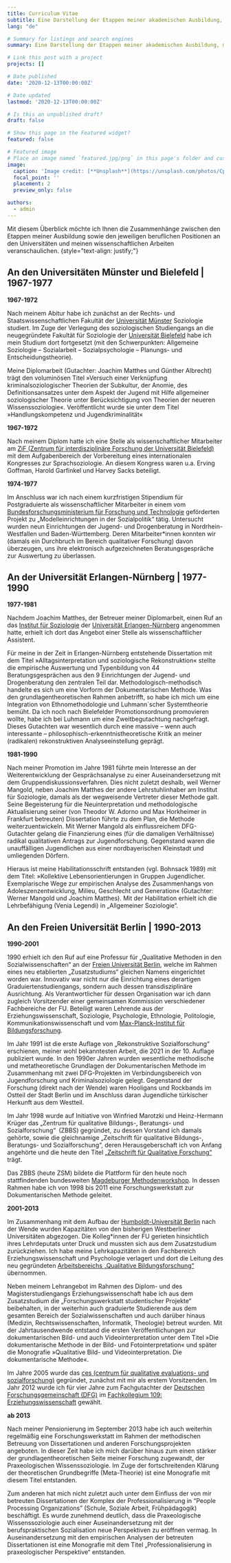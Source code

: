 ```yaml
---
title: Curriculum Vitae
subtitle: Eine Darstellung der Etappen meiner akademischen Ausbildung, meiner beruflichen Positionen und deren Zusammenhänge mit meinen wissenschaftlichen Arbeiten.
lang: "de"

# Summary for listings and search engines
summary: Eine Darstellung der Etappen meiner akademischen Ausbildung, meiner beruflichen Positionen und deren Zusammenhänge mit meinen wissenschaftlichen Arbeiten.

# Link this post with a project
projects: []

# Date published
date: '2020-12-13T00:00:00Z'

# Date updated
lastmod: '2020-12-13T00:00:00Z'

# Is this an unpublished draft?
draft: false

# Show this page in the Featured widget?
featured: false

# Featured image
# Place an image named `featured.jpg/png` in this page's folder and customize its options here.
image:
  caption: 'Image credit: [**Unsplash**](https://unsplash.com/photos/CpkOjOcXdUY)'
  focal_point: ''
  placement: 2
  preview_only: false

authors:
  - admin
---
```



Mit diesem Überblick möchte ich Ihnen die Zusammenhänge zwischen den Etappen meiner Ausbildung sowie den jeweiligen beruflichen Positionen an den Universitäten und meinen wissenschaftlichen Arbeiten veranschaulichen.
{style="text-align: justify;"}


## An den Universitäten Münster und Bielefeld | 1967-1977

**1967-1972**

Nach meinem Abitur habe ich zunächst an der Rechts- und Staatswissenschaftlichen Fakultät der [Universität Münster](https://www.uni-muenster.de/de/) Soziologie studiert. Im Zuge der Verlegung des soziologischen Studiengangs an die neugegründete Fakultät für Soziologie der [Universität Bielefeld](https://www.uni-bielefeld.de/) habe ich mein Studium dort fortgesetzt (mit den Schwerpunkten: Allgemeine Soziologie – Sozialarbeit – Sozialpsychologie – Planungs- und Entscheidungstheorie).

Meine Diplomarbeit (Gutachter: Joachim Matthes und Günther Albrecht) trägt den voluminösen Titel »Versuch einer Verknüpfung kriminalsoziologischer Theorien der Subkultur, der Anomie, des Definitionsansatzes unter dem Aspekt der Jugend mit Hilfe allgemeiner soziologischer Theorie unter Berücksichtigung von Theorien der neueren Wissenssoziologie«. Veröffentlicht wurde sie unter dem Titel »Handlungskompetenz und Jugendkriminalität«

**1967-1972**

Nach meinem Diplom hatte ich eine Stelle als wissenschaftlicher Mitarbeiter am [ZiF (Zentrum für interdisziplinäre Forschung der Universität Bielefeld)](https://www.uni-bielefeld.de/(en)/ZiF/) mit dem Aufgabenbereich der Vorbereitung eines internationalen Kongresses zur Sprachsoziologie. An diesem Kongress waren u.a. Erving Goffman, Harold Garfinkel und Harvey Sacks beteiligt.

**1974-1977**

Im Anschluss war ich nach einem kurzfristigen Stipendium für Postgraduierte als wissenschaftlicher Mitarbeiter in einem vom [Bundesforschungsministerium für Forschung und Technologie](https://www.bmbf.de/bmbf/de/home/home_node.html) geförderten Projekt zu „Modelleinrichtungen in der Sozialpolitik“ tätig. Untersucht wurden neun Einrichtungen der Jugend- und Drogenberatung in Nordrhein-Westfallen und Baden-Württemberg. Deren Mitarbeiter*innen konnten wir (damals ein Durchbruch im Bereich qualitativer Forschung) davon überzeugen, uns ihre elektronisch aufgezeichneten Beratungsgespräche zur Auswertung zu überlassen.

## An der Universität Erlangen-Nürnberg | 1977-1990

**1977-1981**

Nachdem Joachim Matthes, der Betreuer meiner Diplomarbeit, einen Ruf an das [Institut für Soziologie](https://www.soziologie.phil.fau.de/) der [Universität Erlangen-Nürnberg](https://www.fau.eu/) angenommen hatte, erhielt ich dort das Angebot einer Stelle als wissenschaftlicher Assistent.

Für meine in der Zeit in Erlangen-Nürnberg entstehende Dissertation mit dem Titel »Alltagsinterpretation und soziologische Rekonstruktion« stellte die empirische Auswertung und Typenbildung von 44 Beratungsgesprächen aus den 9 Einrichtungen der Jugend- und Drogenberatung den zentralen Teil dar. Methodologisch-methodisch handelte es sich um eine Vorform der Dokumentarischen Methode. Was den grundlagentheoretischen Rahmen anbetrifft, so habe ich mich um eine Integration von Ethnomethodologie und Luhmann`scher Systemtheorie bemüht. Da ich noch nach Bielefelder Promotionsordnung promovieren wollte, habe ich bei Luhmann um eine Zweitbegutachtung nachgefragt. Dieses Gutachten war wesentlich durch eine massive – wenn auch interessante – philosophisch-erkenntnistheoretische Kritik an meiner (radikalen) rekonstruktiven Analyseeinstellung geprägt.

**1981-1990**

Nach meiner Promotion im Jahre 1981 führte mein Interesse an der Weiterentwicklung der Gesprächsanalyse zu einer Auseinandersetzung mit dem Gruppendiskussionsverfahren. Dies nicht zuletzt deshalb, weil Werner Mangold, neben Joachim Matthes der andere Lehrstuhlinhaber am Institut für Soziologie, damals als der wegweisende Vertreter dieser Methode galt. Seine Begeisterung für die Neuinterpretation und methodologische Aktualisierung seiner (von Theodor W. Adorno und Max Horkheimer in Frankfurt betreuten) Dissertation führte zu dem Plan, die Methode weiterzuentwickeln. Mit Werner Mangold als einflussreichem DFG-Gutachter gelang die Finanzierung eines (für die damaligen Verhältnisse) radikal qualitativen Antrags zur Jugendforschung. Gegenstand waren die unauffälligen Jugendlichen aus einer nordbayerischen Kleinstadt und umliegenden Dörfern.

Hieraus ist meine Habilitationsschrift entstanden (vgl. Bohnsack 1989) mit dem Titel: »Kollektive Lebensorientierungen in Gruppen Jugendlicher. Exemplarische Wege zur empirischen Analyse des Zusammenhangs von Adoleszenzentwicklung, Milieu, Geschlecht und Generation« (Gutachter: Werner Mangold und Joachim Matthes). Mit der Habilitation erhielt ich die Lehrbefähigung (Venia Legendi) in „Allgemeiner Soziologie“.


## An den Freien Universität Berlin | 1990-2013

**1990-2001**

1990 erhielt ich den Ruf auf eine Professur für „Qualitative Methoden in den Sozialwissenschaften“ an der [Freien Universität Berlin](https://www.fu-berlin.de/), welche im Rahmen eines neu etablierten „Zusatzstudiums“ gleichen Namens eingerichtet worden war. Innovativ war nicht nur die Einrichtung eines derartigen Graduiertenstudiengangs, sondern auch dessen transdisziplinäre Ausrichtung. Als Verantwortlicher für dessen Organisation war ich dann zugleich Vorsitzender einer gemeinsamen Kommission verschiedener Fachbereiche der FU. Beteiligt waren Lehrende aus der Erziehungswissenschaft, Soziologie, Psychologie, Ethnologie, Politologie, Kommunikationswissenschaft und vom [Max-Planck-Institut für Bildungsforschung](https://www.mpib-berlin.mpg.de/de).

Im Jahr 1991 ist die erste Auflage von „Rekonstruktive Sozialforschung“ erschienen, meiner wohl bekanntesten Arbeit, die 2021 in der 10. Auflage publiziert wurde.
In den 1990er Jahren wurden wesentliche methodische und metatheoretische Grundlagen der Dokumentarischen Methode im Zusammenhang mit zwei DFG-Projekten im Verbindungsbereich von Jugendforschung und Kriminalsoziologie gelegt. Gegenstand der Forschung (direkt nach der Wende) waren Hooligans und Rockbands im Ostteil der Stadt Berlin und im Anschluss daran Jugendliche türkischer Herkunft aus dem Westteil.

Im Jahr 1998 wurde auf Initiative von Winfried Marotzki und Heinz-Hermann Krüger das „Zentrum für qualitative Bildungs-, Beratungs- und Sozialforschung“ (ZBBS) gegründet, zu dessen Vorstand ich damals gehörte, sowie die gleichnamige „Zeitschrift für qualitative Bildungs-, Beratungs- und Sozialforschung“, deren Herausgeberschaft ich von Anfang angehörte und die heute den Titel [„Zeitschrift für Qualitative Forschung“](https://www.budrich-journals.de/index.php/zqf) trägt.

Das ZBBS (heute ZSM) bildete die Plattform für den heute noch stattfindenden bundesweiten [Magdeburger Methodenworkshop](https://www.zsm.ovgu.de/Methodenworkshop.html#:~:text=Der%20Magdeburger%20Methodenworkshops%20zur%20Qualitativen,Datenmaterial%20aus%20aktuellen%20Projekten%20arbeiten). In dessen Rahmen habe ich von 1998 bis 2011 eine Forschungswerkstatt zur Dokumentarischen Methode geleitet.

**2001-2013**

Im Zusammenhang mit dem Aufbau der [Humboldt-Universität Berlin](https://www.hu-berlin.de/en) nach der Wende wurden Kapazitäten von den bisherigen Westberliner Universitäten abgezogen. Die Kolleg*innen der FU gerieten hinsichtlich ihres Lehrdeputats unter Druck und mussten sich aus dem Zusatzstudium zurückziehen. Ich habe meine Lehrkapazitäten in den Fachbereich Erziehungswissenschaft und Psychologie verlagert und dort die Leitung des neu gegründeten [Arbeitsbereichs „Qualitative Bildungsforschung“](https://www.ewi-psy.fu-berlin.de/einrichtungen/arbeitsbereiche/qualitativ/index.html) übernommen.

Neben meinem Lehrangebot im Rahmen des Diplom- und des Magisterstudiengangs Erziehungswissenschaft habe ich aus dem Zusatzstudium die „Forschungswerkstatt studentischer Projekte“ beibehalten, in der weiterhin auch graduierte Studierende aus dem gesamten Bereich der Sozialwissenschaften und auch darüber hinaus (Medizin, Rechtswissenschaften, Informatik, Theologie) betreut wurden. Mit der Jahrtausendwende entstand die ersten Veröffentlichungen zur dokumentarischen Bild- und auch Videointerpretation unter dem Titel »Die dokumentarische Methode in der Bild- und Fotointerpretation« und später die Monografie »Qualitative Bild- und Videointerpretation. Die dokumentarische Methode«.

Im Jahre 2005 wurde das [ces (centrum für qualitative evaluations- und sozialforschung)](https://www.ces-forschung.de/) gegründet, zunächst mit mir als erstem Vorsitzenden. Im Jahr 2012 wurde ich für vier Jahre zum Fachgutachter der [Deutschen Forschungsgemeinschaft (DFG)](https://www.dfg.de/en/index.jsp) im [Fachkollegium 109: Erziehungswissenschaft](https://www.dfg.de/dfg_profil/gremien/fachkollegien/faecher/index.jsp) gewählt.

**ab 2013**

Nach meiner Pensionierung im September 2013 habe ich auch weiterhin regelmäßig eine Forschungswerkstatt im Rahmen der methodischen Betreuung von Dissertationen und anderen Forschungsprojekten angeboten. In dieser Zeit habe ich mich darüber hinaus zum einen stärker der grundlagentheoretischen Seite meiner Forschung zugewandt, der Praxeologischen Wissenssoziologie. Im Zuge der fortschreitenden Klärung der theoretischen Grundbegriffe (Meta-Theorie) ist eine Monografie mit diesem Titel entstanden.

Zum anderen hat mich nicht zuletzt auch unter dem Einfluss der von mir betreuten Dissertationen der Komplex der Professionalisierung in “People Processing Organizations” (Schule, Soziale Arbeit, Frühpädagogik) beschäftigt. Es wurde zunehmend deutlich, dass die Praxeologische Wissenssoziologie auch einer Auseinandersetzung mit der berufspraktischen Sozialisation neue Perspektiven zu eröffnen vermag. In Auseinandersetzung mit den empirischen Analysen der betreuten Dissertationen ist eine Monografie mit dem Titel „Professionalisierung in praxeologischer Perspektive“ entstanden.
